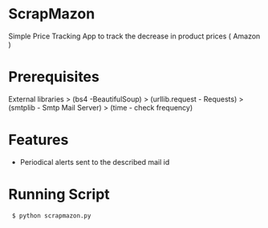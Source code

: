 # ScrapMazon
Simple Price Tracking App to track the decrease in  product prices ( Amazon )

#  Prerequisites
 External libraries
     > (bs4 -BeautifulSoup)
     > (urllib.request - Requests)
     > (smtplib - Smtp Mail Server)
     > (time - check frequency)


    

# Features
* Periodical alerts sent to the described mail id

#  Running Script

     $ python scrapmazon.py
